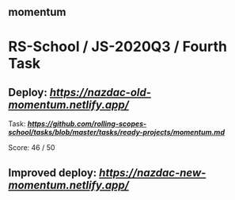 ## momentum

# RS-School / JS-2020Q3 / Fourth Task

## Deploy:   ***https://nazdac-old-momentum.netlify.app/***

Task: ***https://github.com/rolling-scopes-school/tasks/blob/master/tasks/ready-projects/momentum.md***

Score: 46 / 50

## Improved deploy: ***https://nazdac-new-momentum.netlify.app/***
